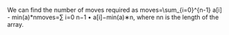 We can find the number of moves required as moves=\sum_{i=0}^{n-1} a[i] - min(a)*nmoves=∑
i=0
n−1
•
a[i]−min(a)∗n, where nn is the length of the array.